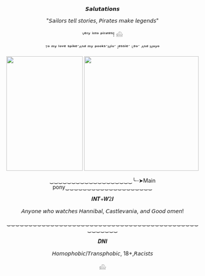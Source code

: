 <p align="Center">
𝙎𝙖𝙡𝙪𝙩𝙖𝙩𝙞𝙤𝙣𝙨
</p>

<p align="Center">
"𝘚𝘢𝘪𝘭𝘰𝘳𝘴 𝘵𝘦𝘭𝘭 𝘴𝘵𝘰𝘳𝘪𝘦𝘴, 𝘗𝘪𝘳𝘢𝘵𝘦𝘴 𝘮𝘢𝘬𝘦 𝘭𝘦𝘨𝘦𝘯𝘥𝘴"
 </p> 

 <p align="Center">
 ⱽᵉʳʸ ⁱⁿᵗᵒ ᵖⁱʳᵃᵗᵉˢ!
𓊝
 </p>

 <p align="Center">
ᵀᵒ ᵐʸ ˡᵒᵛᵉ ˢᵖⁱᵏᵉˊᴬⁿᵈ ᵐʸ ᵖᵒᵒᵏˢˊᴹⁱᵘˊ ᴶᵉˢˢⁱᵉˊ ᴸᵉᵒˊ ᴬⁿᵈ ᴹᵃʸᵒ
</p>
 
<p align="Center">
 <img width="200" height="300" src="https://github.com/user-attachments/assets/11533f83-89cc-4c34-8acf-6fb77812eadc">
<img width="300" height="300" src="https://github.com/user-attachments/assets/0f8947e7-6049-498f-9e7a-9008c1ed9c92">
</p>

<p align="Center">
‿‿‿‿‿‿‿‿‿‿‿‿‿‿‿‿‿‿‿╰┈➤Main pony‿‿‿‿‿‿‿‿‿‿‿‿‿‿‿‿‿‿‿‿
 </p>

<p align="center">
𝑰𝑵𝑻+𝑾2𝑰
 </p>

 <p align="Center">
𝘈𝘯𝘺𝘰𝘯𝘦 𝘸𝘩𝘰 𝘸𝘢𝘵𝘤𝘩𝘦𝘴 𝘏𝘢𝘯𝘯𝘪𝘣𝘢𝘭, 𝘊𝘢𝘴𝘵𝘭𝘦𝘷𝘢𝘯𝘪𝘢, 𝘢𝘯𝘥 𝘎𝘰𝘰𝘥 𝘰𝘮𝘦𝘯!
 </p>

<p align="Center">
‿‿‿‿‿‿‿‿‿‿‿‿‿‿‿‿‿‿‿‿‿‿‿‿‿‿‿‿‿‿‿‿‿‿‿‿‿‿‿‿‿‿‿‿‿‿‿‿‿‿‿
</p>

<p align="Center">
𝑫𝑵𝑰
 </p>

 <p align="Center">
𝘏𝘰𝘮𝘰𝘱𝘩𝘰𝘣𝘪𝘤/𝘛𝘳𝘢𝘯𝘴𝘱𝘩𝘰𝘣𝘪𝘤, 18+,𝘙𝘢𝘤𝘪𝘴𝘵𝘴
 </p>

<p align="Center">
  𓊝
</p>

